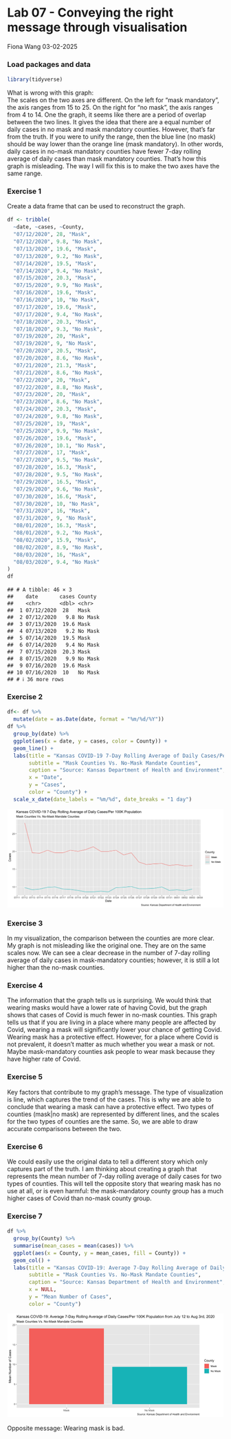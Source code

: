 Lab 07 - Conveying the right message through visualisation
================
Fiona Wang
03-02-2025

### Load packages and data

``` r
library(tidyverse) 
```

What is wrong with this graph:  
The scales on the two axes are different. On the left for “mask
mandatory”, the axis ranges from 15 to 25. On the right for “no mask”,
the axis ranges from 4 to 14. One the graph, it seems like there are a
period of overlap between the two lines. It gives the idea that there
are a equal number of daily cases in no mask and mask mandatory
counties. However, that’s far from the truth. If you were to unify the
range, then the blue line (no mask) should be way lower than the orange
line (mask mandatory). In other words, daily cases in no-mask mandatory
counties have fewer 7-day rolling average of daily cases than mask
mandatory counties. That’s how this graph is misleading. The way I will
fix this is to make the two axes have the same range.

### Exercise 1

Create a data frame that can be used to reconstruct the graph.

``` r
df <- tribble(
  ~date, ~cases, ~County,
  "07/12/2020", 28, "Mask",
  "07/12/2020", 9.8, "No Mask",
  "07/13/2020", 19.6, "Mask",
  "07/13/2020", 9.2, "No Mask",
  "07/14/2020", 19.5, "Mask",
  "07/14/2020", 9.4, "No Mask",
  "07/15/2020", 20.3, "Mask",
  "07/15/2020", 9.9, "No Mask",
  "07/16/2020", 19.6, "Mask",
  "07/16/2020", 10, "No Mask",
  "07/17/2020", 19.6, "Mask",
  "07/17/2020", 9.4, "No Mask",
  "07/18/2020", 20.3, "Mask",
  "07/18/2020", 9.3, "No Mask",
  "07/19/2020", 20, "Mask",
  "07/19/2020", 9, "No Mask",
  "07/20/2020", 20.5, "Mask",
  "07/20/2020", 8.6, "No Mask",
  "07/21/2020", 21.3, "Mask",
  "07/21/2020", 8.6, "No Mask",
  "07/22/2020", 20, "Mask",
  "07/22/2020", 8.8, "No Mask",
  "07/23/2020", 20, "Mask",
  "07/23/2020", 8.6, "No Mask",
  "07/24/2020", 20.3, "Mask",
  "07/24/2020", 9.8, "No Mask",
  "07/25/2020", 19, "Mask",
  "07/25/2020", 9.9, "No Mask",
  "07/26/2020", 19.6, "Mask",
  "07/26/2020", 10.1, "No Mask",
  "07/27/2020", 17, "Mask",
  "07/27/2020", 9.5, "No Mask",
  "07/28/2020", 16.3, "Mask",
  "07/28/2020", 9.5, "No Mask",
  "07/29/2020", 16.5, "Mask",
  "07/29/2020", 9.6, "No Mask",
  "07/30/2020", 16.6, "Mask",
  "07/30/2020", 10, "No Mask",
  "07/31/2020", 16, "Mask",
  "07/31/2020", 9, "No Mask",
  "08/01/2020", 16.3, "Mask",
  "08/01/2020", 9.2, "No Mask",
  "08/02/2020", 15.9, "Mask",
  "08/02/2020", 8.9, "No Mask",
  "08/03/2020", 16, "Mask",
  "08/03/2020", 9.4, "No Mask"
)
df
```

    ## # A tibble: 46 × 3
    ##    date       cases County 
    ##    <chr>      <dbl> <chr>  
    ##  1 07/12/2020  28   Mask   
    ##  2 07/12/2020   9.8 No Mask
    ##  3 07/13/2020  19.6 Mask   
    ##  4 07/13/2020   9.2 No Mask
    ##  5 07/14/2020  19.5 Mask   
    ##  6 07/14/2020   9.4 No Mask
    ##  7 07/15/2020  20.3 Mask   
    ##  8 07/15/2020   9.9 No Mask
    ##  9 07/16/2020  19.6 Mask   
    ## 10 07/16/2020  10   No Mask
    ## # ℹ 36 more rows

### Exercise 2

``` r
df<- df %>% 
  mutate(date = as.Date(date, format = "%m/%d/%Y"))
df %>% 
  group_by(date) %>% 
  ggplot(aes(x = date, y = cases, color = County)) +
  geom_line() +
  labs(title = "Kansas COVID-19 7-Day Rolling Average of Daily Cases/Per 100K Population",
       subtitle = "Mask Counties Vs. No-Mask Mandate Counties",
       caption = "Source: Kansas Department of Health and Environment",
       x = "Date", 
       y = "Cases",
       color = "County") +
  scale_x_date(date_labels = "%m/%d", date_breaks = "1 day")
```

![](lab-07_files/figure-gfm/mygraph-1.png)<!-- -->

### Exercise 3

In my visualization, the comparison between the counties are more clear.
My graph is not misleading like the original one. They are on the same
scales now. We can see a clear decrease in the number of 7-day rolling
average of daily cases in mask-mandatory counties; however, it is still
a lot higher than the no-mask counties.

### Exercise 4

The information that the graph tells us is surprising. We would think
that wearing masks would have a lower rate of having Covid, but the
graph shows that cases of Covid is much fewer in no-mask counties. This
graph tells us that if you are living in a place where many people are
affected by Covid, wearing a mask will significantly lower your chance
of getting Covid. Wearing mask has a protective effect. However, for a
place where Covid is not prevalent, it doesn’t matter as much whether
you wear a mask or not. Maybe mask-mandatory counties ask people to wear
mask because they have higher rate of Covid.

### Exercise 5

Key factors that contribute to my graph’s message. The type of
visualization is line, which captures the trend of the cases. This is
why we are able to conclude that wearing a mask can have a protective
effect. Two types of counties (mask\|no mask) are represented by
different lines, and the scales for the two types of counties are the
same. So, we are able to draw accurate comparisons between the two.

### Exercise 6

We could easily use the original data to tell a different story which
only captures part of the truth. I am thinking about creating a graph
that represents the mean number of 7-day rolling average of daily cases
for two types of counties. This will tell the opposite story that
wearing mask has no use at all, or is even harmful: the mask-mandatory
county group has a much higher cases of Covid than no-mask county group.

### Exercise 7

``` r
df %>% 
  group_by(County) %>% 
  summarise(mean_cases = mean(cases)) %>% 
  ggplot(aes(x = County, y = mean_cases, fill = County)) +
  geom_col() +
  labs(title = "Kansas COVID-19: Average 7-Day Rolling Average of Daily Cases/Per 100K Population from July 12 to Aug 3rd, 2020",
       subtitle = "Mask Counties Vs. No-Mask Mandate Counties",
       caption = "Source: Kansas Department of Health and Environment",
       x = NULL, 
       y = "Mean Number of Cases",
       color = "County") 
```

![](lab-07_files/figure-gfm/opposite-1.png)<!-- -->

Opposite message: Wearing mask is bad.
